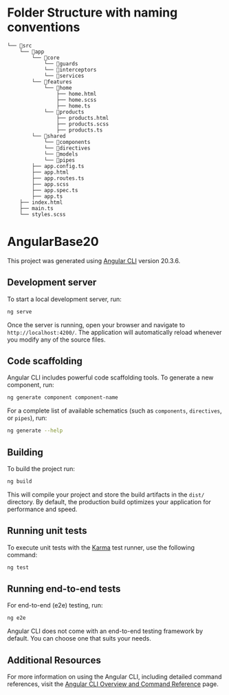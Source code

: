 # Folder Structure with naming conventions

```
└── 📁src
    └── 📁app
        └── 📁core
            └── 📁guards
            └── 📁interceptors
            └── 📁services
        └── 📁features
            └── 📁home
                ├── home.html
                ├── home.scss
                ├── home.ts
            └── 📁products
                ├── products.html
                ├── products.scss
                ├── products.ts
        └── 📁shared
            └── 📁components
            └── 📁directives
            └── 📁models
            └── 📁pipes
        ├── app.config.ts
        ├── app.html
        ├── app.routes.ts
        ├── app.scss
        ├── app.spec.ts
        ├── app.ts
    ├── index.html
    ├── main.ts
    └── styles.scss
```

# AngularBase20

This project was generated using [Angular CLI](https://github.com/angular/angular-cli) version 20.3.6.

## Development server

To start a local development server, run:

```bash
ng serve
```

Once the server is running, open your browser and navigate to `http://localhost:4200/`. The application will automatically reload whenever you modify any of the source files.

## Code scaffolding

Angular CLI includes powerful code scaffolding tools. To generate a new component, run:

```bash
ng generate component component-name
```

For a complete list of available schematics (such as `components`, `directives`, or `pipes`), run:

```bash
ng generate --help
```

## Building

To build the project run:

```bash
ng build
```

This will compile your project and store the build artifacts in the `dist/` directory. By default, the production build optimizes your application for performance and speed.

## Running unit tests

To execute unit tests with the [Karma](https://karma-runner.github.io) test runner, use the following command:

```bash
ng test
```

## Running end-to-end tests

For end-to-end (e2e) testing, run:

```bash
ng e2e
```

Angular CLI does not come with an end-to-end testing framework by default. You can choose one that suits your needs.

## Additional Resources

For more information on using the Angular CLI, including detailed command references, visit the [Angular CLI Overview and Command Reference](https://angular.dev/tools/cli) page.

